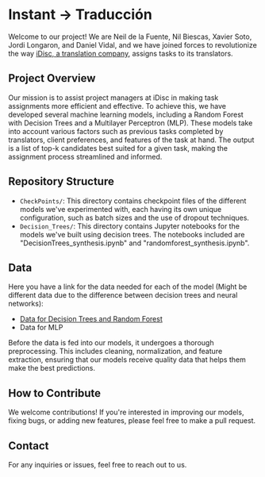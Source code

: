 # Instant -> Traducción

Welcome to our project! We are Neil de la Fuente, Nil Biescas, Xavier Soto, Jordi Longaron, and Daniel Vidal, and we have joined forces to revolutionize the way [iDisc, a translation company](https://www.idisc.com/en/), assigns tasks to its translators.

## Project Overview

Our mission is to assist project managers at iDisc in making task assignments more efficient and effective. To achieve this, we have developed several machine learning models, including a Random Forest with Decision Trees and a Multilayer Perceptron (MLP). These models take into account various factors such as previous tasks completed by translators, client preferences, and features of the task at hand. The output is a list of top-k candidates best suited for a given task, making the assignment process streamlined and informed.

## Repository Structure

- `CheckPoints/`: This directory contains checkpoint files of the different models we've experimented with, each having its own unique configuration, such as batch sizes and the use of dropout techniques.
- `Decision_Trees/`: This directory contains Jupyter notebooks for the models we've built using decision trees. The notebooks included are "DecisionTrees_synthesis.ipynb" and "randomforest_synthesis.ipynb".

## Data

Here you have a link for the data needed for each of the model (Might be different data due to the difference between decision trees and neural networks):
- [Data for Decision Trees and Random Forest](https://drive.google.com/drive/folders/1rRwvEvHWddtyI-3mC2S8FqJHDPvdnrBc?usp=sharing)
- Data for MLP

Before the data is fed into our models, it undergoes a thorough preprocessing. This includes cleaning, normalization, and feature extraction, ensuring that our models receive quality data that helps them make the best predictions.

## How to Contribute

We welcome contributions! If you're interested in improving our models, fixing bugs, or adding new features, please feel free to make a pull request.

## Contact

For any inquiries or issues, feel free to reach out to us.
